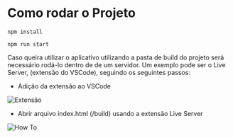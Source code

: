 # Como rodar o Projeto

```
npm install
```

```
npm run start
```

Caso queira utilizar o aplicativo utilizando a pasta de build do projeto
será necessário rodá-lo dentro de de um servidor. Um exemplo pode ser o Live Server,
(extensão do VSCode), seguindo os seguintes passos:

- Adição da extensão ao VSCode

![Extensão](https://miro.medium.com/max/1400/1*5Ls-Y7HNYtg8xmZwtgEO1g.png)

- Abrir arquivo index.html (/build) usando a extensão Live Server

![How To](https://uploaddeimagens.com.br/images/003/901/337/full/aa.png?1655008080)
